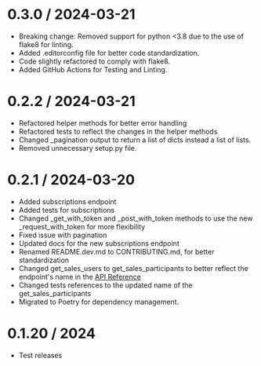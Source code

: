 0.3.0 / 2024-03-21
==================

* Breaking change: Removed support for python <3.8 due to the use of flake8
  for linting.
* Added .editorconfig file for better code standardization.
* Code slightly refactored to comply with flake8.
* Added GitHub Actions for Testing and Linting.

0.2.2 / 2024-03-21
==================

* Refactored helper methods for better error handling
* Refactored tests to reflect the changes in the helper methods
* Changed _pagination output to return a list of dicts instead a list of lists.
* Removed unnecessary setup.py file.

0.2.1 / 2024-03-20
==================

* Added subscriptions endpoint
* Added tests for subscriptions
* Changed _get_with_token and _post_with_token methods to use the new _request_with_token for more
  flexibility
* Fixed issue with pagination
* Updated docs for the new subscriptions endpoint
* Renamed README.dev.md to CONTRIBUTING.md, for better standardization
* Changed get_sales_users to get_sales_participants to better reflect the endpoint's name in
  the [API Reference](https://developers.hotmart.com/docs/en/v1/sales/sales-users/)
* Changed tests references to the updated name of the get_sales_participants
* Migrated to Poetry for dependency management.

0.1.20 / 2024
==================

* Test releases
